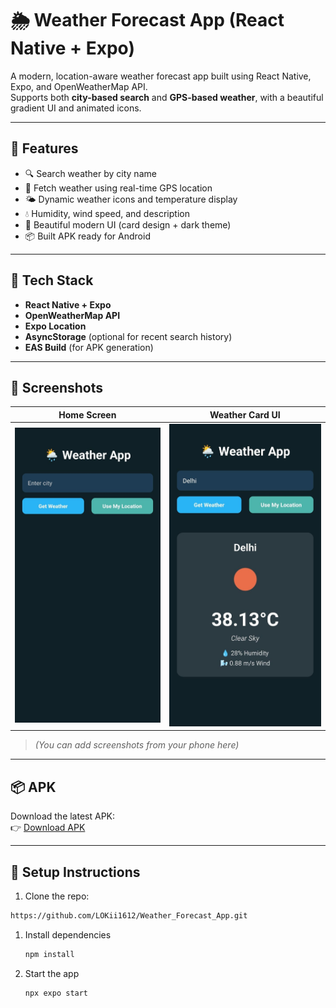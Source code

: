 # 🌦️ Weather Forecast App (React Native + Expo)

A modern, location-aware weather forecast app built using React Native, Expo, and OpenWeatherMap API.  
Supports both **city-based search** and **GPS-based weather**, with a beautiful gradient UI and animated icons.

---

## 📱 Features

- 🔍 Search weather by city name
- 📍 Fetch weather using real-time GPS location
- 🌤️ Dynamic weather icons and temperature display
- 💧 Humidity, wind speed, and description
- 🎨 Beautiful modern UI (card design + dark theme)
- 📦 Built APK ready for Android

---

## 🧪 Tech Stack

- **React Native + Expo**
- **OpenWeatherMap API**
- **Expo Location**
- **AsyncStorage** (optional for recent search history)
- **EAS Build** (for APK generation)

---

## 🚀 Screenshots

| Home Screen            | Weather Card UI         |
|------------------------|-------------------------|
| ![screenshot1](assets/images/home_screen.jpg) | ![screenshot2](assets/images/UI.jpg) |

> *(You can add screenshots from your phone here)*

---

## 📦 APK

Download the latest APK:  
👉 [Download APK](https://expo.dev/accounts/loki_16/projects/WeatherApp/builds/1e0256de-6a71-43da-aa00-bdde492dafe5)

---

## 🔧 Setup Instructions

1. Clone the repo:        
```bash
https://github.com/LOKii1612/Weather_Forecast_App.git
```

1. Install dependencies

   ```bash
   npm install
   ```

2. Start the app

   ```bash
   npx expo start
   ```


